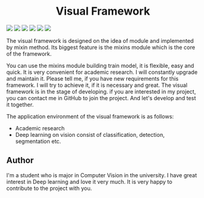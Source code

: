 # <center>Visual Framework</center>

[![](https://img.shields.io/badge/developed-55%25-green.svg)]()
[![](https://img.shields.io/badge/coverage-0%25-red.svg)]()
[![](https://img.shields.io/badge/license-MIT-black.svg)](https://choosealicense.com/licenses/mit/)
[![](https://img.shields.io/badge/version-v0.0-blue.svg)]()
[![](https://img.shields.io/badge/language-python>=v3.9.7-blue.svg)]()
[![](https://img.shields.io/badge/Author-Liuzhuoyan-bluegreen.svg)](https://github.com/LEFTeyex)

The visual framework is designed on the idea of module and implemented by mixin method.
Its biggest feature is the mixins module which is the core of the framework.

You can use the mixins module building train model, it is flexible, easy and quick.
It is very convenient for academic research. I will constantly upgrade and maintain it.
Please tell me, if you have new requirements for this framework.
I will try to achieve it, if it is necessary and great.
The visual framework is in the stage of developing.
if you are interested in my project, you can contact me in GitHub to join the project.
And let's develop and test it together.

The application environment of the visual framework is as follows:
* Academic research
* Deep learning on vision consist of classification, detection, segmentation etc.

## Author
I'm a student who is major in Computer Vision in the university.
I have great interest in Deep learning and love it very much.
It is very happy to contribute to the project with you.